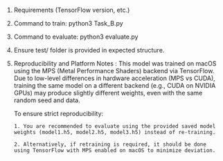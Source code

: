1. Requirements (TensorFlow version, etc.)
2. Command to train: python3 Task_B.py
3. Command to evaluate: python3 evaluate.py
4. Ensure test/ folder is provided in expected structure.
5. Reproducibility and Platform Notes :
    This model was trained on macOS using the MPS (Metal Performance Shaders) backend via TensorFlow. Due to low-level differences in hardware acceleration (MPS vs CUDA), training the same model on a different backend (e.g., CUDA on NVIDIA GPUs) may produce slightly different weights, even with the same random seed and data.

    To ensure strict reproducibility:

       1. You are recommended to evaluate using the provided saved model weights (model1.h5, model2.h5, model3.h5) instead of re-training.

       2. Alternatively, if retraining is required, it should be done using TensorFlow with MPS enabled on macOS to minimize deviation.


